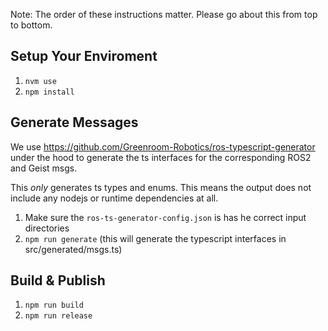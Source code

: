 Note: The order of these instructions matter. Please go about this from top to bottom.

## Setup Your Enviroment
1. `nvm use`
2. `npm install`

## Generate Messages
We use https://github.com/Greenroom-Robotics/ros-typescript-generator under the hood to generate the ts interfaces for the corresponding ROS2 and Geist msgs.

This *only* generates ts types and enums. This means the output does not include any nodejs or runtime dependencies at all.

1. Make sure the `ros-ts-generator-config.json` is has he correct input directories
2. `npm run generate` (this will generate the typescript interfaces in src/generated/msgs.ts)

## Build & Publish
1. `npm run build`
2. `npm run release`